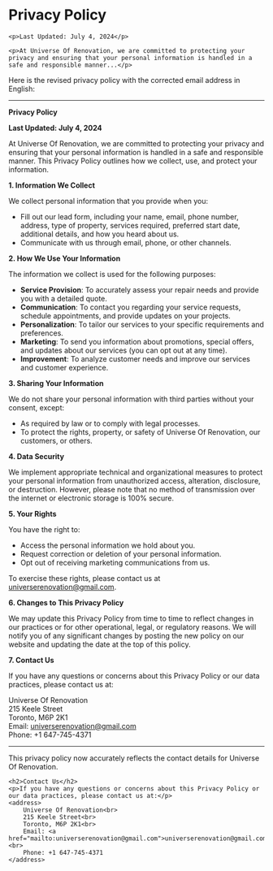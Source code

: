<!DOCTYPE html>
<html lang="en">
<head>
    <meta charset="UTF-8">
    <meta name="viewport" content="width=device-width, initial-scale=1.0">
    <title>Privacy Policy</title>
</head>
<body>
    <h1>Privacy Policy</h1>
    
    <p>Last Updated: July 4, 2024</p>
    
    <p>At Universe Of Renovation, we are committed to protecting your privacy and ensuring that your personal information is handled in a safe and responsible manner...</p>
    
   Here is the revised privacy policy with the corrected email address in English:

---

**Privacy Policy**

**Last Updated: July 4, 2024**

At Universe Of Renovation, we are committed to protecting your privacy and ensuring that your personal information is handled in a safe and responsible manner. This Privacy Policy outlines how we collect, use, and protect your information.

**1. Information We Collect**

We collect personal information that you provide when you:
- Fill out our lead form, including your name, email, phone number, address, type of property, services required, preferred start date, additional details, and how you heard about us.
- Communicate with us through email, phone, or other channels.

**2. How We Use Your Information**

The information we collect is used for the following purposes:
- **Service Provision**: To accurately assess your repair needs and provide you with a detailed quote.
- **Communication**: To contact you regarding your service requests, schedule appointments, and provide updates on your projects.
- **Personalization**: To tailor our services to your specific requirements and preferences.
- **Marketing**: To send you information about promotions, special offers, and updates about our services (you can opt out at any time).
- **Improvement**: To analyze customer needs and improve our services and customer experience.

**3. Sharing Your Information**

We do not share your personal information with third parties without your consent, except:
- As required by law or to comply with legal processes.
- To protect the rights, property, or safety of Universe Of Renovation, our customers, or others.

**4. Data Security**

We implement appropriate technical and organizational measures to protect your personal information from unauthorized access, alteration, disclosure, or destruction. However, please note that no method of transmission over the internet or electronic storage is 100% secure.

**5. Your Rights**

You have the right to:
- Access the personal information we hold about you.
- Request correction or deletion of your personal information.
- Opt out of receiving marketing communications from us.

To exercise these rights, please contact us at universerenovation@gmail.com.

**6. Changes to This Privacy Policy**

We may update this Privacy Policy from time to time to reflect changes in our practices or for other operational, legal, or regulatory reasons. We will notify you of any significant changes by posting the new policy on our website and updating the date at the top of this policy.

**7. Contact Us**

If you have any questions or concerns about this Privacy Policy or our data practices, please contact us at:

Universe Of Renovation  
215 Keele Street  
Toronto, M6P 2K1  
Email: universerenovation@gmail.com  
Phone: +1 647-745-4371

---

This privacy policy now accurately reflects the contact details for Universe Of Renovation.

    <h2>Contact Us</h2>
    <p>If you have any questions or concerns about this Privacy Policy or our data practices, please contact us at:</p>
    <address>
        Universe Of Renovation<br>
        215 Keele Street<br>
        Toronto, M6P 2K1<br>
        Email: <a href="mailto:universerenovation@gmail.com">universerenovation@gmail.com</a><br>
        Phone: +1 647-745-4371
    </address>
</body>
</html>
